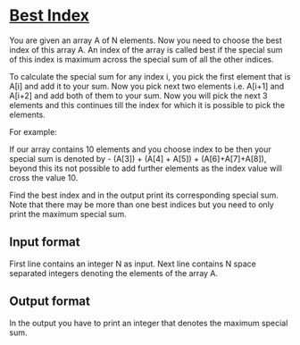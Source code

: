 # [Best Index][link]

You are given an array A of N elements. Now you need to choose the best index of this array A. An index of the array is called best if the special sum of this index is maximum across the special sum of all the other indices.

To calculate the special sum for any index i, you pick the first element that is A[i] and add it to your sum. Now you pick next two elements i.e. A[i+1] and A[i+2] and add both of them to your sum. Now you will pick the next 3 elements and this continues till the index for which it is possible to pick the elements.

For example:

If our array contains 10 elements and you choose index to be then your special sum is denoted by - (A[3]) + (A[4] + A[5]) + (A[6]+A[7]+A[8]), beyond this its not possible to add further elements as the index value will cross the value 10.

Find the best index and in the output print its corresponding special sum. Note that there may be more than one best indices but you need to only print the maximum special sum.

## Input format

First line contains an integer N as input. Next line contains N space separated integers denoting the elements of the array A.

## Output format

In the output you have to print an integer that denotes the maximum special sum.

[link]: https://www.hackerearth.com/practice/basic-programming/input-output/basics-of-input-output/practice-problems/algorithm/best-index-1-45a2f8ff/
